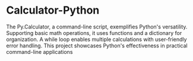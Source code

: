 # Calculator-Python
The Py.Calculator, a command-line script, exemplifies Python's versatility. Supporting basic math operations, it uses functions and a dictionary for organization. A while loop enables multiple calculations with user-friendly error handling. This project showcases Python's effectiveness in practical command-line applications

